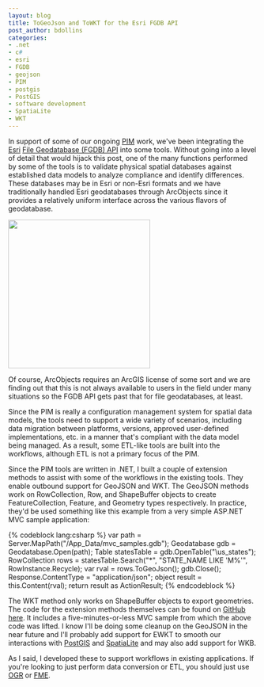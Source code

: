 ```yaml
---
layout: blog
title: ToGeoJson and ToWKT for the Esri FGDB API
post_author: bdollins
categories:
- .net
- c#
- esri
- FGDB
- geojson
- PIM
- postgis
- PostGIS
- software development
- SpatiaLite
- WKT
---
```


In support of some of our ongoing <a href="http://www.zekiah.com/index.php?q=blog/topics/pim" target="_blank">PIM</a> work, we've been integrating the <a href="http://www.esri.com" target="_blank">Esri</a> <a href="http://resources.arcgis.com/content/geodatabases/10.0/file-gdb-api" target="_blank">File Geodatabase (FGDB) API</a> into some tools. Without going into a level of detail that would hijack this post, one of the many functions performed by some of the tools is to validate physical spatial databases against established data models to analyze compliance and identify differences. These databases may be in Esri or non-Esri formats and we have traditionally handled Esri geodatabases through ArcObjects since it provides a relatively uniform interface across the various flavors of geodatabase.

<img alt="" style="text-align: center;" height="300" src="http://geobabble.files.wordpress.com/2012/08/fileapi2.png" title="FGDB API" width="287" />

Of course, ArcObjects requires an ArcGIS license of some sort and we are finding out that this is not always available to users in the field under many situations so the FGDB API gets past that for file geodatabases, at least. <!--more-->

Since the PIM is really a configuration management system for spatial data models, the tools need to support a wide variety of scenarios, including data migration between platforms, versions, approved user-defined implementations, etc. in a manner that's compliant with the data model being managed. As a result, some ETL-like tools are built into the workflows, although ETL is not a primary focus of the PIM.

Since the PIM tools are written in .NET, I built a couple of extension methods to assist with some of the workflows in the existing tools. They enable outbound support for GeoJSON and WKT. The GeoJSON methods work on RowCollection, Row, and ShapeBuffer objects to create FeatureCollection, Feature, and Geometry types respectively. In practice, they'd be used something like this example from a very simple ASP.NET MVC sample application:

{% codeblock lang:csharp %}
var path = Server.MapPath("/App_Data/mvc_samples.gdb");
Geodatabase gdb = Geodatabase.Open(path);
Table statesTable = gdb.OpenTable("\\us_states");
RowCollection rows = statesTable.Search("*", "STATE_NAME LIKE 'M%'", RowInstance.Recycle);
var rval = rows.ToGeoJson();
gdb.Close();
Response.ContentType = "application/json";
object result = this.Content(rval);
return result as ActionResult;
{% endcodeblock %}

The WKT method only works on ShapeBuffer objects to export geometries. The code for the extension methods themselves can be found on <a href="https://github.com/geobabbler/FgdbExtensions" target="_blank">GitHub here</a>. It includes a five-minutes-or-less MVC sample from which the above code was lifted. I know I'll be doing some cleanup on the GeoJSON in the near future and I'll probably add support for EWKT to smooth our interactions with <a href="http://postgis.refractions.net/" target="_blank">PostGIS</a> and <a href="http://www.gaia-gis.it/gaia-sins/" target="_blank">SpatiaLite</a> and may also add support for WKB.

As I said, I developed these to support workflows in existing applications. If you're looking to just perform data conversion or ETL, you should just use <a href="http://www.gdal.org/ogr/" target="_blank">OGR</a> or <a href="http://www.safe.com/" target="_blank">FME</a>.